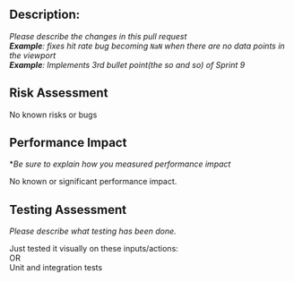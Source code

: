 ## Description:

*Please describe the changes in this pull request*  
***Example**: fixes hit rate bug becoming `NaN` when there are no data points in the viewport*  
***Example**: Implements 3rd bullet point(the so and so) of Sprint 9*


## Risk Assessment

No known risks or bugs

## Performance Impact
**Be sure to explain how you measured performance impact*  

No known or significant performance impact.

## Testing Assessment

*Please describe what testing has been done.*

Just tested it visually on these inputs/actions:  
OR  
Unit and integration tests
